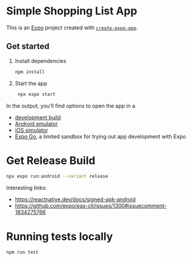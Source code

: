 # Simple Shopping List App

This is an [Expo](https://expo.dev) project created with [`create-expo-app`](https://www.npmjs.com/package/create-expo-app).

## Get started

1. Install dependencies

   ```bash
   npm install
   ```

2. Start the app

   ```bash
    npx expo start
   ```

In the output, you'll find options to open the app in a

- [development build](https://docs.expo.dev/develop/development-builds/introduction/)
- [Android emulator](https://docs.expo.dev/workflow/android-studio-emulator/)
- [iOS simulator](https://docs.expo.dev/workflow/ios-simulator/)
- [Expo Go](https://expo.dev/go), a limited sandbox for trying out app development with Expo

# Get Release Build

```bash
npx expo run:android --variant release
```

Interesting links:
- https://reactnative.dev/docs/signed-apk-android
- https://github.com/expo/eas-cli/issues/1300#issuecomment-1834275766

# Running tests locally

```bash
npm run test
```
